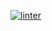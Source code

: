 [![linter](https://github.com/Aidan-Vezina/assignment-5/workflows/linter/badge.svg)](https://github.com/marketplace/actions/super-linter)     
